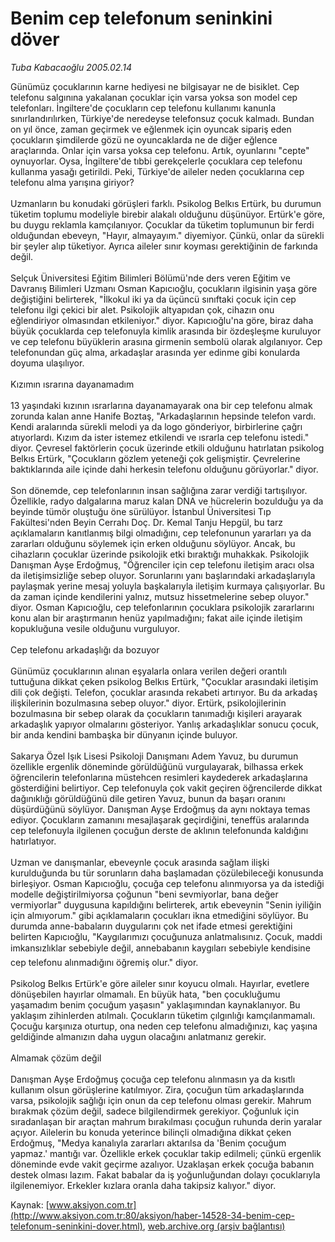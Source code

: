 # Benim cep telefonum seninkini döver

*Tuba Kabacaoğlu 2005.02.14*

<font class="agenda2NewsSpot">
 Günümüz çocuklarının karne hediyesi ne bilgisayar ne de bisiklet. Cep telefonu salgınına yakalanan çocuklar için varsa yoksa son model cep telefonları. İngiltere'de çocukların cep telefonu kullanımı kanunla sınırlandırılırken, Türkiye'de neredeyse telefonsuz çocuk kalmadı.
</font>
<font class="newsDetail">
 Bundan on yıl önce, zaman geçirmek ve eğlenmek için oyuncak sipariş eden çocukların şimdilerde gözü ne oyuncaklarda ne de diğer eğlence araçlarında. Onlar için varsa yoksa cep telefonu. Artık, oyunlarını "cepte" oynuyorlar. Oysa, İngiltere'de tıbbi gerekçelerle çocuklara cep telefonu kullanma yasağı getirildi. Peki, Türkiye'de aileler neden çocuklarına cep telefonu alma yarışına giriyor?
 <br/>
 <br/>
 Uzmanların bu konudaki görüşleri farklı. Psikolog Belkıs Ertürk, bu durumun tüketim toplumu modeliyle birebir alakalı olduğunu düşünüyor. Ertürk'e göre, bu duygu reklamla kamçılanıyor. Çocuklar da tüketim toplumunun bir ferdi olduğundan ebeveyn, "Hayır, almayayım." diyemiyor. Çünkü, onlar da sürekli bir şeyler alıp tüketiyor. Ayrıca aileler sınır koyması gerektiğinin de farkında değil.
 <br/>
 <br/>
 Selçuk Üniversitesi Eğitim Bilimleri Bölümü'nde ders veren Eğitim ve Davranış Bilimleri Uzmanı Osman Kapıcıoğlu, çocukların ilgisinin yaşa göre değiştiğini belirterek, "İlkokul iki ya da üçüncü sınıftaki çocuk için cep telefonu ilgi çekici bir alet. Psikolojik altyapıdan çok, cihazın onu eğlendiriyor olmasından etkileniyor." diyor. Kapıcıoğlu'na göre, biraz daha büyük çocuklarda cep telefonuyla kimlik arasında bir özdeşleşme kuruluyor ve cep telefonu büyüklerin arasına girmenin sembolü olarak algılanıyor. Cep telefonundan güç alma, arkadaşlar arasında yer edinme gibi konularda doyuma ulaşılıyor.
 <br/>
 <br/>
 Kızımın ısrarına dayanamadım
 <br/>
 <br/>
 13 yaşındaki kızının ısrarlarına dayanamayarak ona bir cep telefonu almak zorunda kalan anne Hanife Boztaş, "Arkadaşlarının hepsinde telefon vardı. Kendi aralarında sürekli melodi ya da logo gönderiyor, birbirlerine çağrı atıyorlardı. Kızım da ister istemez etkilendi ve ısrarla cep telefonu istedi." diyor. Çevresel faktörlerin çocuk üzerinde etkili olduğunu hatırlatan psikolog Belkıs Ertürk, "Çocukların gözlem yeteneği çok gelişmiştir. Çevrelerine baktıklarında aile içinde dahi herkesin telefonu olduğunu görüyorlar." diyor.
 <br/>
 <br/>
 Son dönemde, cep telefonlarının insan sağlığına zarar verdiği tartışılıyor. Özellikle, radyo dalgalarına maruz kalan DNA ve hücrelerin  bozulduğu ya da beyinde tümör oluştuğu öne sürülüyor. İstanbul Üniversitesi Tıp Fakültesi'nden Beyin Cerrahı Doç. Dr. Kemal Tanju Hepgül, bu tarz açıklamaların kanıtlanmış bilgi olmadığını, cep telefonunun yararları ya da zararları olduğunu söylemek için erken olduğunu söylüyor. Ancak, bu cihazların çocuklar üzerinde psikolojik etki bıraktığı muhakkak. Psikolojik Danışman Ayşe Erdoğmuş, "Öğrenciler için cep telefonu iletişim aracı olsa da iletişimsizliğe sebep oluyor. Sorunlarını yanı başlarındaki arkadaşlarıyla paylaşmak yerine mesaj yoluyla başkalarıyla iletişim kurmaya çalışıyorlar. Bu da zaman içinde kendilerini yalnız, mutsuz hissetmelerine sebep oluyor." diyor. Osman Kapıcıoğlu, cep telefonlarının çocuklara psikolojik zararlarını konu alan bir araştırmanın henüz yapılmadığını; fakat aile içinde iletişim kopukluğuna vesile olduğunu vurguluyor.
 <br/>
 <br/>
 Cep telefonu arkadaşlığı da bozuyor
 <br/>
 <br/>
 Günümüz çocuklarının alınan eşyalarla onlara verilen değeri orantılı tuttuğuna dikkat çeken psikolog Belkıs Ertürk, "Çocuklar arasındaki iletişim dili çok değişti. Telefon, çocuklar arasında rekabeti artırıyor. Bu da arkadaş ilişkilerinin bozulmasına sebep oluyor." diyor. Ertürk, psikolojilerinin bozulmasına bir sebep olarak da çocukların tanımadığı kişileri arayarak arkadaşlık yapıyor olmalarını gösteriyor. Yanlış arkadaşlıklar sonucu çocuk, bir anda kendini bambaşka bir dünyanın içinde buluyor.
 <br/>
 <br/>
 Sakarya Özel Işık Lisesi Psikoloji Danışmanı Adem Yavuz, bu durumun özellikle ergenlik döneminde görüldüğünü vurgulayarak, bilhassa erkek öğrencilerin telefonlarına müstehcen resimleri kaydederek arkadaşlarına gösterdiğini belirtiyor. Cep telefonuyla çok vakit geçiren öğrencilerde dikkat dağınıklığı görüldüğünü dile getiren Yavuz, bunun da başarı oranını düşürdüğünü söylüyor. Danışman Ayşe Erdoğmuş da aynı noktaya temas ediyor. Çocukların zamanını mesajlaşarak geçirdiğini, teneffüs aralarında cep telefonuyla ilgilenen çocuğun derste de aklının telefonunda kaldığını hatırlatıyor.
 <br/>
 <br/>
 Uzman ve danışmanlar, ebeveynle çocuk arasında sağlam ilişki kurulduğunda bu tür sorunların daha başlamadan çözülebileceği konusunda birleşiyor. Osman Kapıcıoğlu, çocuğa cep telefonu alınmıyorsa ya da istediği modelle değiştirilmiyorsa çoğunun "beni sevmiyorlar, bana değer vermiyorlar" duygusuna kapıldığını belirterek, artık ebeveynin "Senin iyiliğin için almıyorum." gibi açıklamaların çocukları ikna etmediğini söylüyor. Bu durumda anne-babaların duygularını çok net ifade etmesi gerektiğini belirten Kapıcıoğlu, "Kaygılarımızı çocuğunuza anlatmalısınız. Çocuk, maddi imkansızlıklar sebebiyle değil, annebabanın kaygıları sebebiyle kendisine cep telefonu alınmadığını öğremiş olur." diyor.
 <br/>
 <br/>
 Psikolog Belkıs Ertürk'e göre aileler sınır koyucu olmalı. Hayırlar, evetlere dönüşebilen hayırlar olmamalı. En büyük hata, "ben çocukluğumu yaşamadım benim çocuğum yaşasın" yaklaşımından kaynaklanıyor. Bu yaklaşım zihinlerden atılmalı. Çocukların tüketim çılgınlığı kamçılanmamalı. Çocuğu karşınıza oturtup, ona neden cep telefonu almadığınızı, kaç yaşına geldiğinde almanızın daha uygun olacağını anlatmanız gerekir.
 <br/>
 <br/>
 Almamak çözüm değil
 <br/>
 <br/>
 Danışman Ayşe Erdoğmuş çocuğa cep telefonu alınmasın ya da kısıtlı kullanım olsun görüşlerine katılmıyor. Zira, çocuğun tüm arkadaşlarında varsa, psikolojik sağlığı için onun da cep telefonu olması gerekir. Mahrum bırakmak çözüm değil, sadece bilgilendirmek gerekiyor. Çoğunluk için sıradanlaşan bir araçtan mahrum bırakılması çocuğun ruhunda derin yaralar açıyor. Ailelerin bu konuda yeterince bilinçli olmadığına dikkat çeken Erdoğmuş, "Medya kanalıyla zararları aktarılsa da 'Benim çocuğum yapmaz.' mantığı var. Özellikle erkek çocuklar takip edilmeli; çünkü ergenlik döneminde evde vakit geçirme azalıyor. Uzaklaşan erkek çocuğa babanın destek olması lazım. Fakat babalar da iş yoğunluğundan dolayı çocuklarıyla ilgilenemiyor. Erkekler kızlara oranla daha takipsiz kalıyor." diyor.
 <br/>
</font>

Kaynak: [www.aksiyon.com.tr](http://www.aksiyon.com.tr:80/aksiyon/haber-14528-34-benim-cep-telefonum-seninkini-dover.html), [web.archive.org (arşiv bağlantısı)](http://web.archive.org/web/20101001223559/http://www.aksiyon.com.tr:80/aksiyon/haber-14528-34-benim-cep-telefonum-seninkini-dover.html)
